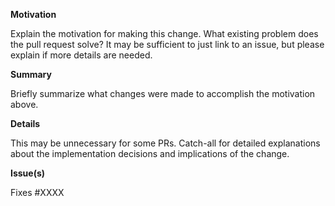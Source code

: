 <!--
  Thanks for submitting a pull request!
  We appreciate you spending the time to work on these changes. Please provide enough information so that others can review your pull request. The three fields below are mandatory.
-->

<!--
  Title
  Please include a concise title that briefly describes the change.
  Titles should follow https://www.conventionalcommits.org/.
  They should also be in the present simple tense.

  Examples:
  
  feat(dvm): adds a new function to compute voting rewards offchain
  fix(monitor): fixes broken link in liquidation log
  feat(voter-dapp): adds countdown timer component to the header
  build(solc): updates solc version to 0.6.12

  See https://github.com/UMAprotocol/protocol/blob/master/CONTRIBUTING.md#prs for more details on PR titles.
-->


**Motivation**

Explain the motivation for making this change.
What existing problem does the pull request solve?
It may be sufficient to just link to an issue, but please explain if more details are needed.


**Summary**

Briefly summarize what changes were made to accomplish the motivation above.


**Details**

This may be unnecessary for some PRs. Catch-all for detailed explanations about the implementation decisions and implications of the change.


**Issue(s)**

<!-- This PR must fix or refer to one or more issues. Please list them here. -->
Fixes #XXXX
